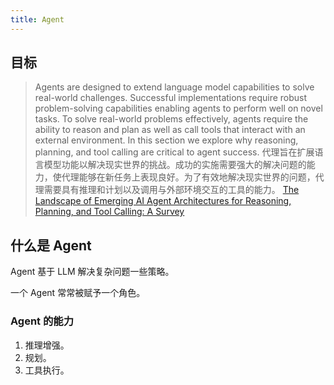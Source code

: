 ```yaml
---
title: Agent
---
```


## 目标
> Agents are designed to extend language model capabilities to solve real-world challenges. Successful implementations
require robust problem-solving capabilities enabling agents to perform well on novel tasks. To solve real-world problems
effectively, agents require the ability to reason and plan as well as call tools that interact with an external environment.
In this section we explore why reasoning, planning, and tool calling are critical to agent success.
> 代理旨在扩展语言模型功能以解决现实世界的挑战。成功的实施需要强大的解决问题的能力，使代理能够在新任务上表现良好。为了有效地解决现实世界的问题，代理需要具有推理和计划以及调用与外部环境交互的工具的能力。
> [The Landscape of Emerging AI Agent Architectures for Reasoning, Planning, and Tool Calling: A Survey](./resource/landscape-of-ai-agent-architectures-survey.md)


## 什么是 Agent
Agent 基于 LLM 解决复杂问题一些策略。

一个 Agent 常常被赋予一个角色。

### Agent 的能力
1. 推理增强。
2. 规划。
3. 工具执行。

